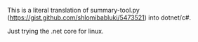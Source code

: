 This is a literal translation of summary-tool.py (https://gist.github.com/shlomibabluki/5473521) into dotnet/c#.

Just trying the .net core for linux. 
